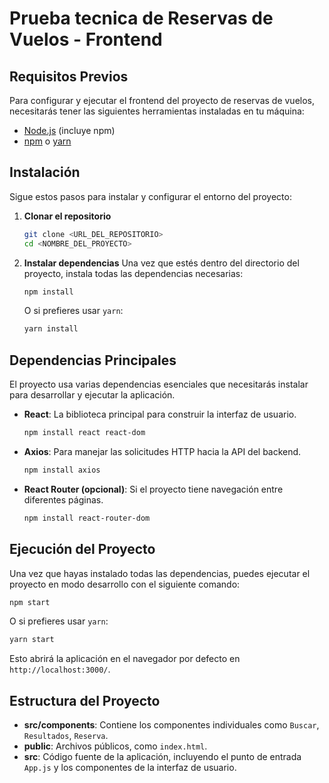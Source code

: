 # Prueba tecnica de Reservas de Vuelos - Frontend

## Requisitos Previos
Para configurar y ejecutar el frontend del proyecto de reservas de vuelos, necesitarás tener las siguientes herramientas instaladas en tu máquina:

- [Node.js](https://nodejs.org/) (incluye npm)
- [npm](https://www.npmjs.com/) o [yarn](https://yarnpkg.com/)

## Instalación
Sigue estos pasos para instalar y configurar el entorno del proyecto:

1. **Clonar el repositorio**
   ```bash
   git clone <URL_DEL_REPOSITORIO>
   cd <NOMBRE_DEL_PROYECTO>
   ```

2. **Instalar dependencias**
   Una vez que estés dentro del directorio del proyecto, instala todas las dependencias necesarias:
   ```bash
   npm install
   ```
   O si prefieres usar `yarn`:
   ```bash
   yarn install
   ```

## Dependencias Principales
El proyecto usa varias dependencias esenciales que necesitarás instalar para desarrollar y ejecutar la aplicación.

- **React**: La biblioteca principal para construir la interfaz de usuario.
  ```bash
  npm install react react-dom
  ```

- **Axios**: Para manejar las solicitudes HTTP hacia la API del backend.
  ```bash
  npm install axios
  ```

- **React Router (opcional)**: Si el proyecto tiene navegación entre diferentes páginas.
  ```bash
  npm install react-router-dom
  ```

## Ejecución del Proyecto
Una vez que hayas instalado todas las dependencias, puedes ejecutar el proyecto en modo desarrollo con el siguiente comando:
```bash
npm start
```
O si prefieres usar `yarn`:
```bash
yarn start
```

Esto abrirá la aplicación en el navegador por defecto en `http://localhost:3000/`.

## Estructura del Proyecto
- **src/components**: Contiene los componentes individuales como `Buscar`, `Resultados`, `Reserva`.
- **public**: Archivos públicos, como `index.html`.
- **src**: Código fuente de la aplicación, incluyendo el punto de entrada `App.js` y los componentes de la interfaz de usuario.


